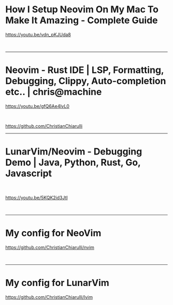 # How I Setup Neovim On My Mac To Make It Amazing - Complete Guide

https://youtu.be/vdn_pKJUda8


<br>

<hr>

# Neovim - Rust IDE | LSP, Formatting, Debugging, Clippy, Auto-completion etc.. | chris@machine

https://youtu.be/gfQ6Ae4lvL0

<br>

https://github.com/ChristianChiarulli

<hr>

# LunarVim/Neovim - Debugging Demo | Java, Python, Rust, Go, Javascript

<br>

https://youtu.be/5KQK2id3JtI


<br>

<hr>


# My config for NeoVim 

https://github.com/ChristianChiarulli/nvim

<br>

<hr>

# My config for LunarVim 

https://github.com/ChristianChiarulli/lvim




